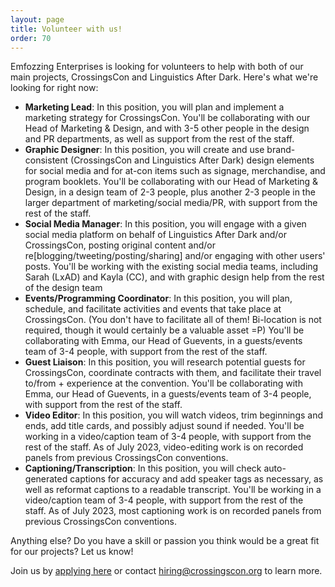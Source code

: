```yaml
---
layout: page
title: Volunteer with us!
order: 70
---
```


Emfozzing Enterprises is looking for volunteers to help with both of our main projects, CrossingsCon and Linguistics After Dark. Here's what we're looking for right now:

- **Marketing Lead**: In this position, you will plan and implement a marketing strategy for CrossingsCon. You'll be collaborating with our Head of Marketing & Design, and with 3-5 other people in the design and PR departments, as well as support from the rest of the staff.
- **Graphic Designer**: In this position, you will create and use brand-consistent (CrossingsCon and Linguistics After Dark) design elements for social media and for at-con items such as signage, merchandise, and program booklets. You'll be collaborating with our Head of Marketing & Design, in a design team of 2-3 people, plus another 2-3 people in the larger department of marketing/social media/PR, with support from the rest of the staff.
- **Social Media Manager**: In this position, you will engage with a given social media platform on behalf of Linguistics After Dark and/or CrossingsCon, posting original content and/or re[blogging/tweeting/posting/sharing] and/or engaging with other users' posts. You'll be working with the existing social media teams, including Sarah (LxAD) and Kayla (CC), and with graphic design help from the rest of the design team
- **Events/Programming Coordinator**: In this position, you will plan, schedule, and facilitate activities and events that take place at CrossingsCon. (You don't have to facilitate all of them! Bi-location is not required, though it would certainly be a valuable asset =P) You'll be collaborating with Emma, our Head of Guevents, in a guests/events team of 3-4 people, with support from the rest of the staff.
- **Guest Liaison**: In this position, you will research potential guests for CrossingsCon, coordinate contracts with them, and facilitate their travel to/from + experience at the convention. You'll be collaborating with Emma, our Head of Guevents, in a guests/events team of 3-4 people, with support from the rest of the staff.
- **Video Editor**: In this position, you will watch videos, trim beginnings and ends, add title cards, and possibly adjust sound if needed. You'll be working in a video/caption team of 3-4 people, with support from the rest of the staff. As of July 2023, video-editing work is on recorded panels from previous CrossingsCon conventions.
- **Captioning/Transcription**: In this position, you will check auto-generated captions for accuracy and add speaker tags as necessary, as well as reformat captions to a readable transcript. You'll be working in a video/caption team of 3-4 people, with support from the rest of the staff. As of July 2023, most captioning work is on recorded panels from previous CrossingsCon conventions.

Anything else? Do you have a skill or passion you think would be a great fit for our projects? Let us know!

Join us by [applying here](https://tinyurl.com/crossingscon-app) or contact <a href="mailto:hiring@crossingscon.org">hiring@crossingscon.org</a> to learn more.
